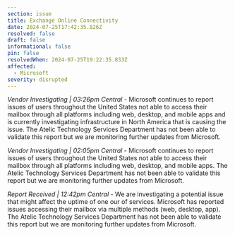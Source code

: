 ```yaml
---
section: issue
title: Exchange Online Connectivity
date: 2024-07-25T17:42:35.826Z
resolved: false
draft: false
informational: false
pin: false
resolvedWhen: 2024-07-25T19:22:35.833Z
affected:
  - Microsoft
severity: disrupted
---
```

*Vendor Investigating | 03:26pm Central* - Microsoft continues to report issues of users throughout the United States not able to access their mailbox through all platforms including web, desktop, and mobile apps and is currently investigating infrastructure in North America that is causing the issue. The Atelic Technology Services Department has not been able to validate this report but we are monitoring further updates from Microsoft.

*Vendor Investigating | 02:05pm Central* - Microsoft continues to report issues of users throughout the United States not able to access their mailbox through all platforms including web, desktop, and mobile apps. The Atelic Technology Services Department has not been able to validate this report but we are monitoring further updates from Microsoft.

*Report Received | 12:42pm Central* - We are investigating a potential issue that might affect the uptime of one our of services. Microsoft has reported issues accessing their mailbox via multiple methods (web, desktop, app). The Atelic Technology Services Department has not been able to validate this report but we are monitoring further updates from Microsoft.